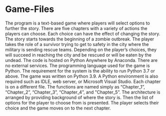 # Game-Files

The program is a text-based game where players will select options to further the story. There are five chapters with a variety of actions the players can choose. Each choice can have the effect of changing the story. The story starts towards the beginning of a zombie outbreak. The player takes the role of a survivor trying to get to safety in the city where the military is sending rescue teams. Depending on the player’s choices, they will succeed in reaching the city and be rescued or will be eaten by the undead. 
The code is hosted on Python Anywhere by Anaconda. There are no external services. The programming language used for the game is Python. The requirement for the system is the ability to run Python 3.7 or above. The game was written on Python 3.9. A Python environment is also required such as IDLE, web server, or Microsoft Visual Studio. 
Each chapter is on a different file. The functions are named simply as “Chapter_1”, “Chapter_2”, “Chapter_3”, “Chapter_4”, and "Chapter_5”. The architecture is arranged by providing background of where the story is. Then the list of options for the player to choose from is presented. The player selects their choice and the game moves on to the next chapter. 
